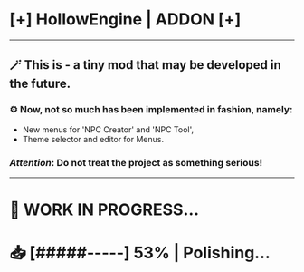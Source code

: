 # [+] HollowEngine | ADDON [+]

---

## 🪄 This is - a tiny mod that may be developed in the future.

### ⚙️ Now, not so much has been implemented in fashion, namely:

- New menus for 'NPC Creator' and 'NPC Tool',
- Theme selector and editor for Menus.

### __***Attention***__: Do not treat the project as something __serious__!
---

# 🔧 WORK IN PROGRESS...
# 📥 [#####-----] 53% | Polishing...